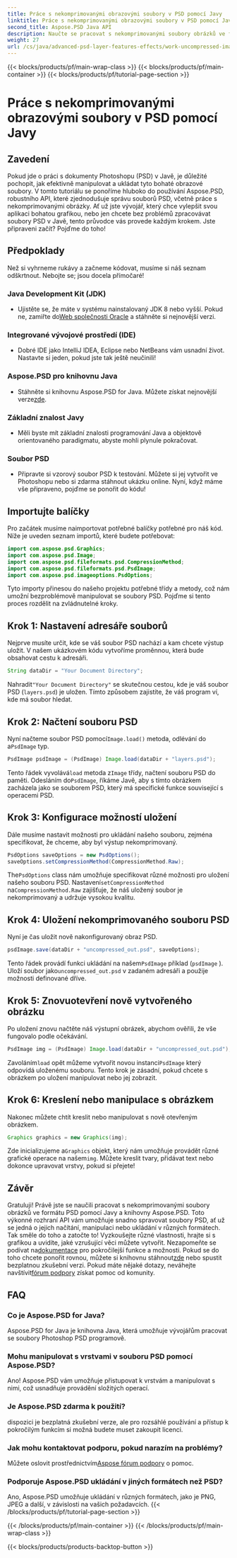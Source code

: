 ```yaml
---
title: Práce s nekomprimovanými obrazovými soubory v PSD pomocí Javy
linktitle: Práce s nekomprimovanými obrazovými soubory v PSD pomocí Javy
second_title: Aspose.PSD Java API
description: Naučte se pracovat s nekomprimovanými soubory obrázků ve formátu PSD pomocí Javy a knihovny Aspose.PSD v tomto komplexním návodu krok za krokem.
weight: 27
url: /cs/java/advanced-psd-layer-features-effects/work-uncompressed-image-files-psd/
---
```


{{< blocks/products/pf/main-wrap-class >}}
{{< blocks/products/pf/main-container >}}
{{< blocks/products/pf/tutorial-page-section >}}

# Práce s nekomprimovanými obrazovými soubory v PSD pomocí Javy

## Zavedení
Pokud jde o práci s dokumenty Photoshopu (PSD) v Javě, je důležité pochopit, jak efektivně manipulovat a ukládat tyto bohaté obrazové soubory. V tomto tutoriálu se ponoříme hluboko do používání Aspose.PSD, robustního API, které zjednodušuje správu souborů PSD, včetně práce s nekomprimovanými obrázky. Ať už jste vývojář, který chce vylepšit svou aplikaci bohatou grafikou, nebo jen chcete bez problémů zpracovávat soubory PSD v Javě, tento průvodce vás provede každým krokem. Jste připraveni začít? Pojďme do toho!
## Předpoklady
Než si vyhrneme rukávy a začneme kódovat, musíme si náš seznam odškrtnout. Nebojte se; jsou docela přímočaré!
### Java Development Kit (JDK)
- Ujistěte se, že máte v systému nainstalovaný JDK 8 nebo vyšší. Pokud ne, zamiřte do[Web společnosti Oracle](https://www.oracle.com/java/technologies/javase-jdk11-downloads.html) a stáhněte si nejnovější verzi.
### Integrované vývojové prostředí (IDE)
- Dobré IDE jako IntelliJ IDEA, Eclipse nebo NetBeans vám usnadní život. Nastavte si jeden, pokud jste tak ještě neučinili!
### Aspose.PSD pro knihovnu Java
-  Stáhněte si knihovnu Aspose.PSD for Java. Můžete získat nejnovější verze[zde](https://releases.aspose.com/psd/java/). 
### Základní znalost Javy 
- Měli byste mít základní znalosti programování Java a objektově orientovaného paradigmatu, abyste mohli plynule pokračovat.
### Soubor PSD
- Připravte si vzorový soubor PSD k testování. Můžete si jej vytvořit ve Photoshopu nebo si zdarma stáhnout ukázku online. 
Nyní, když máme vše připraveno, pojďme se ponořit do kódu!
## Importujte balíčky
Pro začátek musíme naimportovat potřebné balíčky potřebné pro náš kód. Níže je uveden seznam importů, které budete potřebovat:
```java
import com.aspose.psd.Graphics;
import com.aspose.psd.Image;
import com.aspose.psd.fileformats.psd.CompressionMethod;
import com.aspose.psd.fileformats.psd.PsdImage;
import com.aspose.psd.imageoptions.PsdOptions;
```
Tyto importy přinesou do našeho projektu potřebné třídy a metody, což nám umožní bezproblémově manipulovat se soubory PSD. 
Pojďme si tento proces rozdělit na zvládnutelné kroky. 
## Krok 1: Nastavení adresáře souborů
Nejprve musíte určit, kde se váš soubor PSD nachází a kam chcete výstup uložit. V našem ukázkovém kódu vytvoříme proměnnou, která bude obsahovat cestu k adresáři.
```java
String dataDir = "Your Document Directory";
```
 Nahradit`"Your Document Directory"` se skutečnou cestou, kde je váš soubor PSD (`layers.psd`) je uložen. Tímto způsobem zajistíte, že váš program ví, kde má soubor hledat.
## Krok 2: Načtení souboru PSD
 Nyní načteme soubor PSD pomocí`Image.load()` metoda, odlévání do a`PsdImage` typ.
```java
PsdImage psdImage = (PsdImage) Image.load(dataDir + "layers.psd");
```
 Tento řádek vyvolává`load` metoda z`Image` třídy, načtení souboru PSD do paměti. Odesláním do`PsdImage`, říkáme Javě, aby s tímto obrázkem zacházela jako se souborem PSD, který má specifické funkce související s operacemi PSD.
## Krok 3: Konfigurace možností uložení
Dále musíme nastavit možnosti pro ukládání našeho souboru, zejména specifikovat, že chceme, aby byl výstup nekomprimovaný.
```java
PsdOptions saveOptions = new PsdOptions();
saveOptions.setCompressionMethod(CompressionMethod.Raw);
```
 The`PsdOptions` class nám umožňuje specifikovat různé možnosti pro uložení našeho souboru PSD. Nastavení`setCompressionMethod` na`CompressionMethod.Raw` zajišťuje, že náš uložený soubor je nekomprimovaný a udržuje vysokou kvalitu.
## Krok 4: Uložení nekomprimovaného souboru PSD
Nyní je čas uložit nově nakonfigurovaný obraz PSD.
```java
psdImage.save(dataDir + "uncompressed_out.psd", saveOptions);
```
 Tento řádek provádí funkci ukládání na našem`PsdImage` příklad (`psdImage` ). Uloží soubor jako`uncompressed_out.psd` v zadaném adresáři a použije možnosti definované dříve.
## Krok 5: Znovuotevření nově vytvořeného obrázku
Po uložení znovu načtěte náš výstupní obrázek, abychom ověřili, že vše fungovalo podle očekávání.
```java
PsdImage img = (PsdImage) Image.load(dataDir + "uncompressed_out.psd");
```
 Zavoláním`load` opět můžeme vytvořit novou instanci`PsdImage` který odpovídá uloženému souboru. Tento krok je zásadní, pokud chcete s obrázkem po uložení manipulovat nebo jej zobrazit.
## Krok 6: Kreslení nebo manipulace s obrázkem
Nakonec můžete chtít kreslit nebo manipulovat s nově otevřeným obrázkem.
```java
Graphics graphics = new Graphics(img);
```
 Zde inicializujeme a`Graphics` objekt, který nám umožňuje provádět různé grafické operace na našem`img`. Můžete kreslit tvary, přidávat text nebo dokonce upravovat vrstvy, pokud si přejete!
## Závěr
Gratuluji! Právě jste se naučili pracovat s nekomprimovanými soubory obrázků ve formátu PSD pomocí Javy a knihovny Aspose.PSD. Toto výkonné rozhraní API vám umožňuje snadno spravovat soubory PSD, ať už se jedná o jejich načítání, manipulaci nebo ukládání v různých formátech. Tak směle do toho a zatočte to! Vyzkoušejte různé vlastnosti, hrajte si s grafikou a uvidíte, jaké vzrušující věci můžete vytvořit.
 Nezapomeňte se podívat na[dokumentace](https://reference.aspose.com/psd/java/) pro pokročilejší funkce a možnosti. Pokud se do toho chcete ponořit rovnou, můžete si knihovnu stáhnout[zde](https://releases.aspose.com/psd/java/) nebo spustit bezplatnou zkušební verzi. Pokud máte nějaké dotazy, neváhejte navštívit[fórum podpory](https://forum.aspose.com/c/psd/34) získat pomoc od komunity.
## FAQ
### Co je Aspose.PSD for Java?
Aspose.PSD for Java je knihovna Java, která umožňuje vývojářům pracovat se soubory Photoshop PSD programově.
### Mohu manipulovat s vrstvami v souboru PSD pomocí Aspose.PSD?
Ano! Aspose.PSD vám umožňuje přistupovat k vrstvám a manipulovat s nimi, což usnadňuje provádění složitých operací.
### Je Aspose.PSD zdarma k použití?
dispozici je bezplatná zkušební verze, ale pro rozsáhlé používání a přístup k pokročilým funkcím si možná budete muset zakoupit licenci.
### Jak mohu kontaktovat podporu, pokud narazím na problémy?
 Můžete oslovit prostřednictvím[Aspose fórum podpory](https://forum.aspose.com/c/psd/34) o pomoc.
### Podporuje Aspose.PSD ukládání v jiných formátech než PSD?
Ano, Aspose.PSD umožňuje ukládání v různých formátech, jako je PNG, JPEG a další, v závislosti na vašich požadavcích.
{{< /blocks/products/pf/tutorial-page-section >}}

{{< /blocks/products/pf/main-container >}}
{{< /blocks/products/pf/main-wrap-class >}}

{{< blocks/products/products-backtop-button >}}
